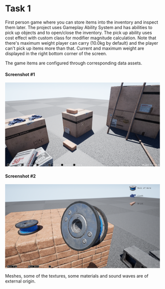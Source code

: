 ﻿
# Task 1

First person game where you can store items into the inventory and inspect them later.
The project uses Gameplay Ability System and has abilities to pick up objects and to
open/close the inventory. The pick up ability uses cost effect with custom class for
modifier magnitude calculation. Note that there's maximum weight player can carry (10.0kg by default) and 
the player can't pick up items more than that. Current and maximum weight are displayed in
the right bottom corner of the screen.

The game items are configured through corresponding
data assets.

#### Screenshot #1
![enter image description here](Screenshots/Screenshot_1.png)

#### Screenshot #2
![enter image description here](Screenshots/Screenshot_3.png) 

Meshes, some of the textures, some materials and sound waves are of external origin.
